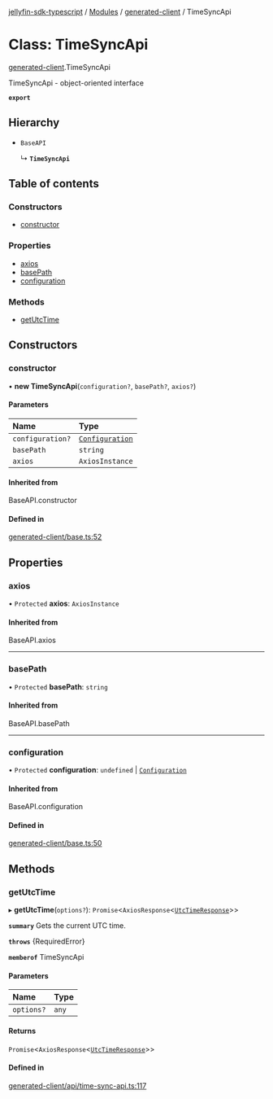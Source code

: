 [jellyfin-sdk-typescript](../README.md) / [Modules](../modules.md) / [generated-client](../modules/generated_client.md) / TimeSyncApi

# Class: TimeSyncApi

[generated-client](../modules/generated_client.md).TimeSyncApi

TimeSyncApi - object-oriented interface

**`export`**

## Hierarchy

- `BaseAPI`

  ↳ **`TimeSyncApi`**

## Table of contents

### Constructors

- [constructor](generated_client.TimeSyncApi.md#constructor)

### Properties

- [axios](generated_client.TimeSyncApi.md#axios)
- [basePath](generated_client.TimeSyncApi.md#basepath)
- [configuration](generated_client.TimeSyncApi.md#configuration)

### Methods

- [getUtcTime](generated_client.TimeSyncApi.md#getutctime)

## Constructors

### constructor

• **new TimeSyncApi**(`configuration?`, `basePath?`, `axios?`)

#### Parameters

| Name | Type |
| :------ | :------ |
| `configuration?` | [`Configuration`](generated_client.Configuration.md) |
| `basePath` | `string` |
| `axios` | `AxiosInstance` |

#### Inherited from

BaseAPI.constructor

#### Defined in

[generated-client/base.ts:52](https://github.com/thornbill/jellyfin-sdk-typescript/blob/e4df7f8/src/generated-client/base.ts#L52)

## Properties

### axios

• `Protected` **axios**: `AxiosInstance`

#### Inherited from

BaseAPI.axios

___

### basePath

• `Protected` **basePath**: `string`

#### Inherited from

BaseAPI.basePath

___

### configuration

• `Protected` **configuration**: `undefined` \| [`Configuration`](generated_client.Configuration.md)

#### Inherited from

BaseAPI.configuration

#### Defined in

[generated-client/base.ts:50](https://github.com/thornbill/jellyfin-sdk-typescript/blob/e4df7f8/src/generated-client/base.ts#L50)

## Methods

### getUtcTime

▸ **getUtcTime**(`options?`): `Promise`<`AxiosResponse`<[`UtcTimeResponse`](../interfaces/generated_client.UtcTimeResponse.md)\>\>

**`summary`** Gets the current UTC time.

**`throws`** {RequiredError}

**`memberof`** TimeSyncApi

#### Parameters

| Name | Type |
| :------ | :------ |
| `options?` | `any` |

#### Returns

`Promise`<`AxiosResponse`<[`UtcTimeResponse`](../interfaces/generated_client.UtcTimeResponse.md)\>\>

#### Defined in

[generated-client/api/time-sync-api.ts:117](https://github.com/thornbill/jellyfin-sdk-typescript/blob/e4df7f8/src/generated-client/api/time-sync-api.ts#L117)
